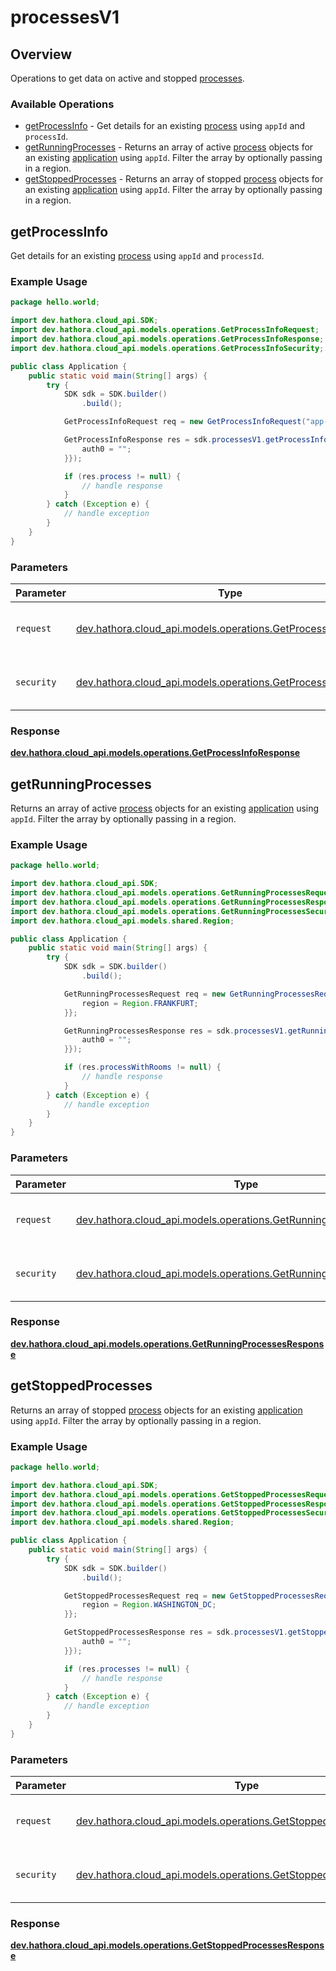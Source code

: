 # processesV1

## Overview

Operations to get data on active and stopped [processes](https://hathora.dev/docs/concepts/hathora-entities#process).

### Available Operations

* [getProcessInfo](#getprocessinfo) - Get details for an existing [process](https://hathora.dev/docs/concepts/hathora-entities#process) using `appId` and `processId`.
* [getRunningProcesses](#getrunningprocesses) - Returns an array of active [process](https://hathora.dev/docs/concepts/hathora-entities#process) objects for an existing [application](https://hathora.dev/docs/concepts/hathora-entities#application) using `appId`. Filter the array by optionally passing in a region.
* [getStoppedProcesses](#getstoppedprocesses) - Returns an array of stopped [process](https://hathora.dev/docs/concepts/hathora-entities#process) objects for an existing [application](https://hathora.dev/docs/concepts/hathora-entities#application) using `appId`. Filter the array by optionally passing in a region.

## getProcessInfo

Get details for an existing [process](https://hathora.dev/docs/concepts/hathora-entities#process) using `appId` and `processId`.

### Example Usage

```java
package hello.world;

import dev.hathora.cloud_api.SDK;
import dev.hathora.cloud_api.models.operations.GetProcessInfoRequest;
import dev.hathora.cloud_api.models.operations.GetProcessInfoResponse;
import dev.hathora.cloud_api.models.operations.GetProcessInfoSecurity;

public class Application {
    public static void main(String[] args) {
        try {
            SDK sdk = SDK.builder()
                .build();

            GetProcessInfoRequest req = new GetProcessInfoRequest("app-af469a92-5b45-4565-b3c4-b79878de67d2", "cbfcddd2-0006-43ae-996c-995fff7bed2e");            

            GetProcessInfoResponse res = sdk.processesV1.getProcessInfo(req, new GetProcessInfoSecurity("commodi") {{
                auth0 = "";
            }});

            if (res.process != null) {
                // handle response
            }
        } catch (Exception e) {
            // handle exception
        }
    }
}
```

### Parameters

| Parameter                                                                                                           | Type                                                                                                                | Required                                                                                                            | Description                                                                                                         |
| ------------------------------------------------------------------------------------------------------------------- | ------------------------------------------------------------------------------------------------------------------- | ------------------------------------------------------------------------------------------------------------------- | ------------------------------------------------------------------------------------------------------------------- |
| `request`                                                                                                           | [dev.hathora.cloud_api.models.operations.GetProcessInfoRequest](../../models/operations/GetProcessInfoRequest.md)   | :heavy_check_mark:                                                                                                  | The request object to use for the request.                                                                          |
| `security`                                                                                                          | [dev.hathora.cloud_api.models.operations.GetProcessInfoSecurity](../../models/operations/GetProcessInfoSecurity.md) | :heavy_check_mark:                                                                                                  | The security requirements to use for the request.                                                                   |


### Response

**[dev.hathora.cloud_api.models.operations.GetProcessInfoResponse](../../models/operations/GetProcessInfoResponse.md)**


## getRunningProcesses

Returns an array of active [process](https://hathora.dev/docs/concepts/hathora-entities#process) objects for an existing [application](https://hathora.dev/docs/concepts/hathora-entities#application) using `appId`. Filter the array by optionally passing in a region.

### Example Usage

```java
package hello.world;

import dev.hathora.cloud_api.SDK;
import dev.hathora.cloud_api.models.operations.GetRunningProcessesRequest;
import dev.hathora.cloud_api.models.operations.GetRunningProcessesResponse;
import dev.hathora.cloud_api.models.operations.GetRunningProcessesSecurity;
import dev.hathora.cloud_api.models.shared.Region;

public class Application {
    public static void main(String[] args) {
        try {
            SDK sdk = SDK.builder()
                .build();

            GetRunningProcessesRequest req = new GetRunningProcessesRequest("app-af469a92-5b45-4565-b3c4-b79878de67d2") {{
                region = Region.FRANKFURT;
            }};            

            GetRunningProcessesResponse res = sdk.processesV1.getRunningProcesses(req, new GetRunningProcessesSecurity("modi") {{
                auth0 = "";
            }});

            if (res.processWithRooms != null) {
                // handle response
            }
        } catch (Exception e) {
            // handle exception
        }
    }
}
```

### Parameters

| Parameter                                                                                                                     | Type                                                                                                                          | Required                                                                                                                      | Description                                                                                                                   |
| ----------------------------------------------------------------------------------------------------------------------------- | ----------------------------------------------------------------------------------------------------------------------------- | ----------------------------------------------------------------------------------------------------------------------------- | ----------------------------------------------------------------------------------------------------------------------------- |
| `request`                                                                                                                     | [dev.hathora.cloud_api.models.operations.GetRunningProcessesRequest](../../models/operations/GetRunningProcessesRequest.md)   | :heavy_check_mark:                                                                                                            | The request object to use for the request.                                                                                    |
| `security`                                                                                                                    | [dev.hathora.cloud_api.models.operations.GetRunningProcessesSecurity](../../models/operations/GetRunningProcessesSecurity.md) | :heavy_check_mark:                                                                                                            | The security requirements to use for the request.                                                                             |


### Response

**[dev.hathora.cloud_api.models.operations.GetRunningProcessesResponse](../../models/operations/GetRunningProcessesResponse.md)**


## getStoppedProcesses

Returns an array of stopped [process](https://hathora.dev/docs/concepts/hathora-entities#process) objects for an existing [application](https://hathora.dev/docs/concepts/hathora-entities#application) using `appId`. Filter the array by optionally passing in a region.

### Example Usage

```java
package hello.world;

import dev.hathora.cloud_api.SDK;
import dev.hathora.cloud_api.models.operations.GetStoppedProcessesRequest;
import dev.hathora.cloud_api.models.operations.GetStoppedProcessesResponse;
import dev.hathora.cloud_api.models.operations.GetStoppedProcessesSecurity;
import dev.hathora.cloud_api.models.shared.Region;

public class Application {
    public static void main(String[] args) {
        try {
            SDK sdk = SDK.builder()
                .build();

            GetStoppedProcessesRequest req = new GetStoppedProcessesRequest("app-af469a92-5b45-4565-b3c4-b79878de67d2") {{
                region = Region.WASHINGTON_DC;
            }};            

            GetStoppedProcessesResponse res = sdk.processesV1.getStoppedProcesses(req, new GetStoppedProcessesSecurity("impedit") {{
                auth0 = "";
            }});

            if (res.processes != null) {
                // handle response
            }
        } catch (Exception e) {
            // handle exception
        }
    }
}
```

### Parameters

| Parameter                                                                                                                     | Type                                                                                                                          | Required                                                                                                                      | Description                                                                                                                   |
| ----------------------------------------------------------------------------------------------------------------------------- | ----------------------------------------------------------------------------------------------------------------------------- | ----------------------------------------------------------------------------------------------------------------------------- | ----------------------------------------------------------------------------------------------------------------------------- |
| `request`                                                                                                                     | [dev.hathora.cloud_api.models.operations.GetStoppedProcessesRequest](../../models/operations/GetStoppedProcessesRequest.md)   | :heavy_check_mark:                                                                                                            | The request object to use for the request.                                                                                    |
| `security`                                                                                                                    | [dev.hathora.cloud_api.models.operations.GetStoppedProcessesSecurity](../../models/operations/GetStoppedProcessesSecurity.md) | :heavy_check_mark:                                                                                                            | The security requirements to use for the request.                                                                             |


### Response

**[dev.hathora.cloud_api.models.operations.GetStoppedProcessesResponse](../../models/operations/GetStoppedProcessesResponse.md)**

